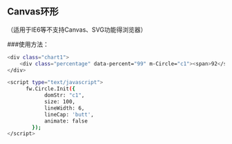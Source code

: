 ## Canvas环形
（适用于IE6等不支持Canvas、SVG功能得浏览器）

###使用方法：
``` bash
<div class="chart1">
    <div class="percentage" data-percent="99" m-Circle="c1"><span>92</span>%</div>                   
</div>

<script type="text/javascript">
      fw.Circle.Init({
			domStr: "c1",
			size: 100,
			lineWidth: 6,
			lineCap: 'butt',
			animate: false
		});
</script> 
```